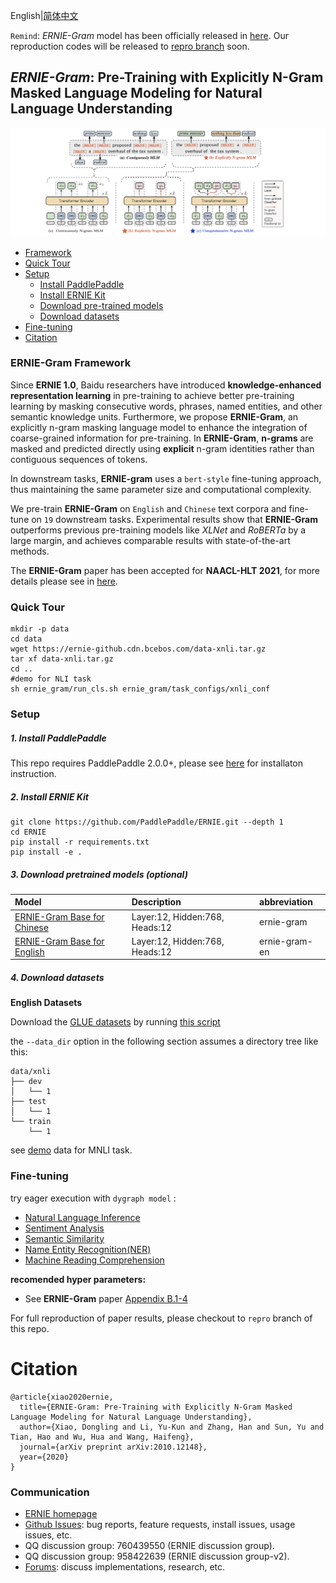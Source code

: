 English|[简体中文](./README.zh.md)

`Remind`: *ERNIE-Gram* model has been officially released in [here](#3-download-pretrained-models-optional). Our reproduction codes will be released to [repro branch](https://github.com/PaddlePaddle/ERNIE/tree/repro) soon.


## _ERNIE-Gram_: Pre-Training with Explicitly N-Gram Masked Language Modeling for Natural Language Understanding

![ERNIE-Gram](.meta/ernie-gram.jpeg)

- [Framework](#ernie-gram-framework)
- [Quick Tour](#quick-tour)
- [Setup](#setup)
    * [Install PaddlePaddle](#1-install-paddlepaddle)
    * [Install ERNIE Kit](#2-install-ernie-kit)
    * [Download pre-trained models](#3-download-pretrained-models-optional)
    * [Download datasets](#4-download-datasets)
- [Fine-tuning](#fine-tuning)
- [Citation](#citation)

### ERNIE-Gram Framework

Since **ERNIE 1.0**, Baidu researchers have introduced **knowledge-enhanced representation learning** in pre-training to achieve better pre-training learning by masking consecutive words, phrases, named entities, and other semantic knowledge units. Furthermore, we propose **ERNIE-Gram**, an explicitly n-gram masking language model to enhance the integration of coarse-grained information for pre-training. In **ERNIE-Gram**, **n-grams** are masked and predicted directly using **explicit** n-gram identities rather than contiguous sequences of tokens.

In downstream tasks, **ERNIE-gram** uses a `bert-style` fine-tuning approach, thus maintaining the same parameter size and computational complexity.

We pre-train **ERNIE-Gram** on `English` and `Chinese` text corpora and fine-tune on `19` downstream tasks. Experimental results show that **ERNIE-Gram** outperforms previous pre-training models like *XLNet* and *RoBERTa* by a large margin, and achieves comparable results with state-of-the-art methods.

The **ERNIE-Gram** paper has been accepted for **NAACL-HLT 2021**, for more details please see in [here](https://arxiv.org/abs/2010.12148).

### Quick Tour

```shell
mkdir -p data
cd data
wget https://ernie-github.cdn.bcebos.com/data-xnli.tar.gz
tar xf data-xnli.tar.gz
cd ..
#demo for NLI task
sh ernie_gram/run_cls.sh ernie_gram/task_configs/xnli_conf
```

### Setup

##### 1. Install PaddlePaddle

This repo requires PaddlePaddle 2.0.0+, please see [here](https://www.paddlepaddle.org.cn/install/quick) for installaton instruction.

##### 2. Install ERNIE Kit

```shell
git clone https://github.com/PaddlePaddle/ERNIE.git --depth 1
cd ERNIE
pip install -r requirements.txt
pip install -e .
```

##### 3. Download pretrained models (optional)

| Model                                              | Description                                                  |abbreviation|
| :------------------------------------------------- | :----------------------------------------------------------- |:-----------|
| [ERNIE-Gram Base for Chinese](https://ernie-github.cdn.bcebos.com/model-ernie-gram-zh.1.tar.gz) | Layer:12, Hidden:768, Heads:12 | ernie-gram|
| [ERNIE-Gram Base for English](https://ernie-github.cdn.bcebos.com/model-ernie-gram-en.1.tar.gz) | Layer:12, Hidden:768, Heads:12 | ernie-gram-en |

##### 4. Download datasets

**English Datasets**

Download the [GLUE datasets](https://gluebenchmark.com/tasks) by running [this script](https://gist.github.com/W4ngatang/60c2bdb54d156a41194446737ce03e2e)

the `--data_dir` option in the following section assumes a directory tree like this:

```shell
data/xnli
├── dev
│   └── 1
├── test
│   └── 1
└── train
    └── 1
```

see [demo](https://ernie-github.cdn.bcebos.com/data-mnli-m.tar.gz) data for MNLI task.

### Fine-tuning

try eager execution with `dygraph model` :

  - [Natural Language Inference](./demo/finetune_classifier_distributed.py)
  - [Sentiment Analysis](./demo/finetune_sentiment_analysis.py)
  - [Semantic Similarity](./demo/finetune_classifier.py)
  - [Name Entity Recognition(NER)](./demo/finetune_ner.py)
  - [Machine Reading Comprehension](./demo/finetune_mrc.py)


**recomended hyper parameters:**

 - See **ERNIE-Gram** paper [Appendix B.1-4](https://arxiv.org/abs/2010.12148)

For full reproduction of paper results, please checkout to `repro` branch of this repo.

# Citation

```
@article{xiao2020ernie,
  title={ERNIE-Gram: Pre-Training with Explicitly N-Gram Masked Language Modeling for Natural Language Understanding},
  author={Xiao, Dongling and Li, Yu-Kun and Zhang, Han and Sun, Yu and Tian, Hao and Wu, Hua and Wang, Haifeng},
  journal={arXiv preprint arXiv:2010.12148},
  year={2020}
}
```

### Communication

- [ERNIE homepage](https://wenxin.baidu.com/)
- [Github Issues](https://github.com/PaddlePaddle/ERNIE/issues): bug reports, feature requests, install issues, usage issues, etc.
- QQ discussion group: 760439550 (ERNIE discussion group).
- QQ discussion group: 958422639 (ERNIE discussion group-v2).
- [Forums](http://ai.baidu.com/forum/topic/list/168?pageNo=1): discuss implementations, research, etc.
